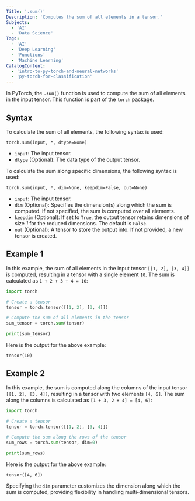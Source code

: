 ```yaml
---
Title: '.sum()'
Description: 'Computes the sum of all elements in a tensor.'
Subjects:
  - 'AI'
  - 'Data Science'
Tags:
  - 'AI'
  - 'Deep Learning'
  - 'Functions'
  - 'Machine Learning'
CatalogContent:
  - 'intro-to-py-torch-and-neural-networks'
  - 'py-torch-for-classification'
---
```


In PyTorch, the **`.sum()`** function is used to compute the sum of all elements in the input tensor. This function is part of the `torch` package.

## Syntax

To calculate the sum of all elements, the following syntax is used:

```pseudo
torch.sum(input, *, dtype=None)
```

- `input`: The input tensor.
- `dtype` (Optional): The data type of the output tensor.

To calculate the sum along specific dimensions, the following syntax is used:

```pseudo
torch.sum(input, *, dim=None, keepdim=False, out=None)
```

- `input`: The input tensor.
- `dim` (Optional): Specifies the dimension(s) along which the sum is computed. If not specified, the sum is computed over all elements.
- `keepdim` (Optional): If set to `True`, the output tensor retains dimensions of size _1_ for the reduced dimensions. The default is `False`.
- `out` (Optional): A tensor to store the output into. If not provided, a new tensor is created.

## Example 1

In this example, the sum of all elements in the input tensor `[[1, 2], [3, 4]]` is computed, resulting in a tensor with a single element `10`. The sum is calculated as `1 + 2 + 3 + 4 = 10`:

```py
import torch

# Create a tensor
tensor = torch.tensor([[1, 2], [3, 4]])

# Compute the sum of all elements in the tensor
sum_tensor = torch.sum(tensor)

print(sum_tensor)
```

Here is the output for the above example:

```shell
tensor(10)
```

## Example 2

In this example, the sum is computed along the columns of the input tensor `[[1, 2], [3, 4]]`, resulting in a tensor with two elements `[4, 6]`. The sum along the columns is calculated as `[1 + 3, 2 + 4] = [4, 6]`:

```py
import torch

# Create a tensor
tensor = torch.tensor([[1, 2], [3, 4]])

# Compute the sum along the rows of the tensor
sum_rows = torch.sum(tensor, dim=0)

print(sum_rows)
```

Here is the output for the above example:

```shell
tensor([4, 6])
```

Specifying the `dim` parameter customizes the dimension along which the sum is computed, providing flexibility in handling multi-dimensional tensors.
